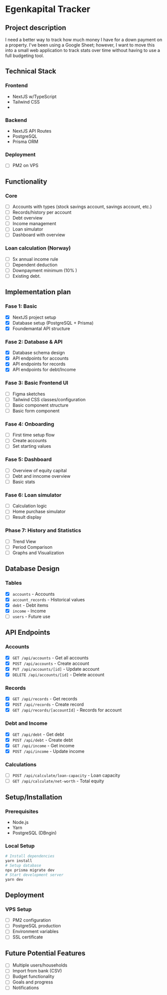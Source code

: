 # Egenkapital Tracker

## Project description
I need a better way to track how much money I have for a down payment on a property. I've been using a Google Sheet; however, I want to move this into a small web application to track stats over time without having to use a full budgeting tool.

## Technical Stack
### Frontend
- NextJS w/TypeScript
- Tailwind CSS
- 

### Backend
- NextJS API Routes
- PostgreSQL
- Prisma ORM

### Deployment
- [ ] PM2 on VPS

## Functionality
### Core
- [ ] Accounts with types (stock savings account, savings account, etc.)
- [ ] Records/history per account
- [ ] Debt overview
- [ ] Income management
- [ ] Loan simulator
- [ ] Dashboard with overview

### Loan calculation (Norway)
- [ ] 5x annual income rule
- [ ] Dependent deduction
- [ ] Downpayment minimum (10% )
- [ ] Existing debt.

## Implementation plan
### Fase 1: Basic
- [x] NextJS project setup
- [x] Database setup (PostgreSQL + Prisma)
- [x] Foundemantal API structure

### Fase 2: Database & API
- [x] Database schema design
- [x] API endpoints for accounts
- [x] API endpoints for records
- [x] API endpoints for debt/Income

### Fase 3: Basic Frontend UI
- [ ] Figma sketches
- [ ] Tailwind CSS classes/configuration
- [ ] Basic component structure
- [ ] Basic form component

### Fase 4: Onboarding
- [ ] First time setup flow
- [ ] Create accounts
- [ ] Set starting values

### Fase 5: Dashboard
- [ ] Overview of equity capital
- [ ] Debt and inncome overview
- [ ] Basic stats

### Fase 6: Loan simulator
- [ ] Calculation logic
- [ ] Home purchase simulator
- [ ] Result display

### Phase 7: History and Statistics
- [ ] Trend View
- [ ] Period Comparison
- [ ] Graphs and Visualization

## Database Design
### Tables
- [x] `accounts` - Accounts
- [x] `account_records` - Historical values
- [x] `debt` - Debt items
- [x] `income` - Income
- [ ] `users` - Future use

## API Endpoints
### Accounts
- [x] `GET /api/accounts` - Get all accounts
- [x] `POST /api/accounts` - Create account
- [x] `PUT /api/accounts/[id]` - Update account
- [x] `DELETE /api/accounts/[id]` - Delete account

### Records
- [x] `GET /api/records` - Get records
- [x] `POST /api/records` - Create record
- [x] `GET /api/records/[accountId]` - Records for account

### Debt and Income
- [x] `GET /api/debt` - Get debt
- [x] `POST /api/debt` - Create debt
- [x] `GET /api/income` - Get income
- [x] `POST /api/income` - Update income

### Calculations
- [ ] `POST /api/calculate/loan-capacity` - Loan capacity
- [ ] `GET /api/calculate/net-worth` - Total equity

## Setup/Installation
### Prerequisites
- Node.js
- Yarn
- PostgreSQL (DBngin)

### Local Setup
```bash
# Install dependencies
yarn install
# Setup database
npx prisma migrate dev
# Start development server
yarn dev
```

## Deployment
### VPS Setup
- [ ] PM2 configuration
- [ ] PostgreSQL production
- [ ] Environment variables
- [ ] SSL certificate

## Future Potential Features
- [ ] Multiple users/households
- [ ] Import from bank (CSV)
- [ ] Budget functionality
- [ ] Goals and progress
- [ ] Notifications
